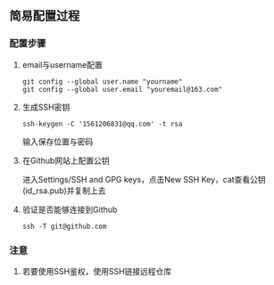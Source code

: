 ## 简易配置过程

### 配置步骤

1. email与username配置

   ```shell
   git config --global user.name "yourname"
   git config --global user.email "youremail@163.com"
   ```

2. 生成SSH密钥

   ```shell
   ssh-keygen -C '1561206831@qq.com' -t rsa
   ```

   输入保存位置与密码

3. 在Github网站上配置公钥

   进入Settings/SSH and GPG keys，点击New SSH Key，cat查看公钥(id_rsa.pub)并复制上去

4. 验证是否能够连接到Github

   ```shell
   ssh -T git@github.com
   ```


### 注意

1. 若要使用SSH鉴权，使用SSH链接远程仓库